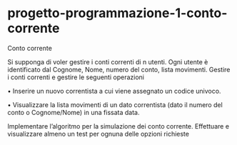 # progetto-programmazione-1-conto-corrente
Conto corrente

Si supponga di voler gestire i conti correnti di n utenti. Ogni utente è identificato dal Cognome, Nome, numero del conto, lista movimenti.
Gestire i conti correnti e gestire le seguenti operazioni

• Inserire un nuovo correntista a cui viene assegnato un codice univoco. 

• Visualizzare la lista movimenti di un dato correntista (dato il numero del conto o Cognome/Nome) in una fissata data.


Implementare l’algoritmo per la simulazione dei conto corrente. Effettuare e
visualizzare almeno un test per ognuna delle opzioni richieste
